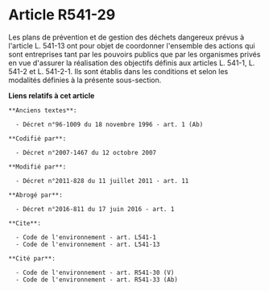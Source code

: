# Article R541-29

Les plans de prévention et de gestion des déchets dangereux prévus à l'article L. 541-13 ont pour objet de coordonner
l'ensemble des actions qui sont entreprises tant par les pouvoirs publics que par les organismes privés en vue d'assurer la
réalisation des objectifs définis aux articles L. 541-1, L. 541-2 et L. 541-2-1. Ils sont établis dans les conditions et
selon les modalités définies à la présente sous-section.

**Liens relatifs à cet article**

	**Anciens textes**:

	  - Décret n°96-1009 du 18 novembre 1996 - art. 1 (Ab)

	**Codifié par**:

	  - Décret n°2007-1467 du 12 octobre 2007

	**Modifié par**:

	  - Décret n°2011-828 du 11 juillet 2011 - art. 11

	**Abrogé par**:

	  - Décret n°2016-811 du 17 juin 2016 - art. 1

	**Cite**:

	  - Code de l'environnement - art. L541-1
	  - Code de l'environnement - art. L541-13

	**Cité par**:

	  - Code de l'environnement - art. R541-30 (V)
	  - Code de l'environnement - art. R541-33 (Ab)
